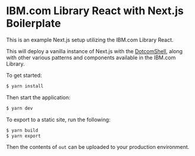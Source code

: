 # IBM.com Library React with Next.js Boilerplate

This is an example Next.js setup utilizing the IBM.com Library React.

This will deploy a vanilla instance of Next.js with the
[DotcomShell](https://github.com/carbon-design-system/ibm-dotcom-library/blob/master/packages/react/src/components/DotcomShell/README.md),
along with other various patterns and components available in the IBM.com Library.

To get
started:

```bash
$ yarn install
```

Then start the application:

```bash
$ yarn dev
```

To export to a static site, run the following:

```bash
$ yarn build
$ yarn export
```

Then the contents of `out` can be uploaded to your production environment.
